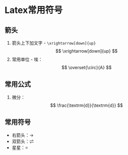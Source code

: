 # Latex常用符号

## 箭头

1. 箭头上下加文字 - `\xrightarrow[down]{up}`
   $$
   \xrightarrow[down]{up}
   $$
2. 常用单位 - 埃：
   $$
   \overset{\circ}{A}
   $$

## 常用公式

1. 微分：
   $$
   \frac{\textrm{d}}{\textrm{d}}
   $$

## 常用符号

* 右箭头：→
* 双箭头：⇌
* 星星：⭐
